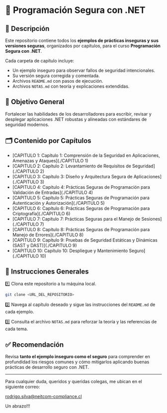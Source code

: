 # 🔐 Programación Segura con .NET

## 📌 Descripción
Este repositorio contiene todos los **ejemplos de prácticas inseguras y sus versiones seguras**, organizados por capítulos, para el curso **Programación Segura con .NET**.

Cada carpeta de capítulo incluye:
- Un ejemplo inseguro para observar fallos de seguridad intencionales.
- Su versión segura corregida y comentada.
- Archivos `README.md` con pasos de ejecución.
- Archivos `NOTAS.md` con teoría y explicaciones extendidas.

## 🎯 Objetivo General
Fortalecer las habilidades de los desarrolladores para escribir, revisar y desplegar aplicaciones .NET robustas y alineadas con estándares de seguridad modernos.

## 🗂️ Contenido por Capítulos

- [CAPITULO 1: Capítulo 1: Comprensión de la Seguridad en Aplicaciones, Amenazas y Ataques](./CAPITULO 1)
- [CAPITULO 2: Capítulo 2: Levantamiento de Requisitos de Seguridad](./CAPITULO 2)
- [CAPITULO 3: Capítulo 3: Diseño y Arquitectura Segura de Aplicaciones](./CAPITULO 3)
- [CAPITULO 4: Capítulo 4: Prácticas Seguras de Programación para Validación de Entradas](./CAPITULO 4)
- [CAPITULO 5: Capítulo 5: Prácticas Seguras de Programación para Autenticación y Autorización](./CAPITULO 5)
- [CAPITULO 6: Capítulo 6: Prácticas Seguras de Programación para Criptografía](./CAPITULO 6)
- [CAPITULO 7: Capítulo 7: Prácticas Seguras para el Manejo de Sesiones](./CAPITULO 7)
- [CAPITULO 8: Capítulo 8: Prácticas Seguras de Programación para Manejo de Errores](./CAPITULO 8)
- [CAPITULO 9: Capítulo 9: Pruebas de Seguridad Estáticas y Dinámicas (SAST y DAST)](./CAPITULO 9)
- [CAPITULO 10: Capítulo 10: Despliegue y Mantenimiento Seguro](./CAPITULO 10)


## 🚀 Instrucciones Generales

1️⃣ Clona este repositorio a tu máquina local.
```bash
git clone <URL_DEL_REPOSITORIO>
```

2️⃣ Navega al capítulo deseado y sigue las instrucciones del `README.md` de cada ejemplo.

3️⃣ Consulta el archivo `NOTAS.md` para reforzar la teoría y las referencias de cada tema.

## ✅ Recomendación

Revisa **tanto el ejemplo inseguro como el seguro** para comprender en profundidad los riesgos comunes y cómo mitigarlos aplicando buenas prácticas de desarrollo seguro con .NET.

---

Para cualquier duda, queridos y queridas colegas, me ubican en el siguiente correo:

rodrigo.silva@neitcom-compliance.cl


Un abrazo!!!